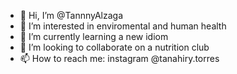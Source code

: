 - 👋 Hi, I’m @TannnyAlzaga
- 👀 I’m interested in enviromental and human health
- 🌱 I’m currently learning a new idiom
- 💞️ I’m looking to collaborate on a nutrition club
- 📫 How to reach me: instagram @tanahiry.torres

<!---
TannnyAlzaga/TannnyAlzaga is a ✨ special ✨ repository because its `README.md` (this file) appears on your GitHub profile.
You can click the Preview link to take a look at your changes.
--->
